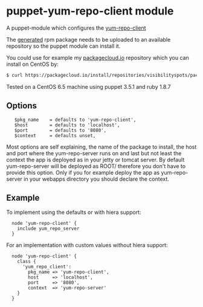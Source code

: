 # puppet-yum-repo-client module

A puppet-module which configures the [yum-repo-client](https://github.com/ImmobilienScout24/yum-repo-client)

The [generated](https://github.com/ImmobilienScout24/yum-repo-client#build-rpm) rpm package needs to be uploaded to an available repository so the puppet module can install it.

You could use for example my [packagecloud.io](https://packagecloud.io/visibilityspots/packages) repository which you can install on CentOS by:

```bash
$ curl https://packagecloud.io/install/repositories/visibilityspots/packages/script.rpm | sudo bash
```

Tested on a CentOS 6.5 machine using puppet 3.5.1 and ruby 1.8.7

## Options

```puppet
   $pkg_name    = defaults to 'yum-repo-client',
   $host        = defaults to 'localhost',
   $port        = defaults to '8080',
   $context     = defaults unset,
```

Most options are self explaining, the name of the package to install, the host and port where the yum-repo-server runs on and last but not least the context the app is deployed as in your jetty or tomcat server. By default yum-repo-server will be deployed as ROOT/ therefore you don't have to provide this option. Only if you for example deploy the app as yum-repo-server in your webapps directory you should declare the context.

## Example

To implement using the defaults or with hiera support:

```puppet
  node 'yum-repo-client' {
    include yum_repo_server
  }
```

For an implementation with custom values without hiera support:

```puppet
  node 'yum-repo-client' {
    class {
      'yum_repo_client':
        pkg_name => 'yum-repo-client',
        host     => 'localhost',
        port     => '8080',
        context  => 'yum-repo-server'
    }
  }
```
